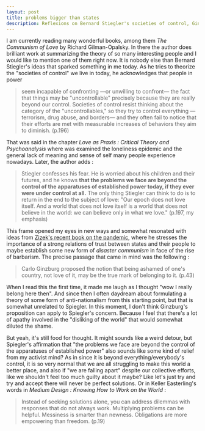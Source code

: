 ```yaml
---
layout: post
title: problems bigger than states
description: Reflexions on Bernard Stiegler's societies of control, Ginzburg's nationalism and Easterling's medium design
---
```


I am currently reading many wonderful books, among them _The Communism of Love_ by Richard Gilman-Opalsky. In there the author does brilliant work at summarizing the theory of so many interesting people and I would like to mention one of them right now. It is nobody else than Bernard Stiegler's ideas that sparked something in me today. As he tries to theorize the "societies of control" we live in today, he acknowledges that people in power 
  
   >  seem incapable of confronting —or unwilling to confront— the fact that things may be "uncontrollable" precisely because they are really beyond our control. Societies of control resist thinking about the category of the "uncontrollables," so they try to control everything —terrorism, drug abuse, and borders— and they often fail to notice that their efforts are met with measurable increases of behaviors they aim to diminish. (p.196)
  
  That was said in the chapter _Love as Praxis : Critical Theory and Psychoanalysis_ where was examined the loneliness epidemic and the general lack of meaning and sense of self many people experience nowadays. Later, the author adds :
  
  > Stiegler confesses his fear. He is worried about his children and their futures, and he knows **that the problems we face are beyond the control of the apparatuses of established power today, if they ever were under control at all.** The only thing Stiegler can think to do is to return in the end to the subject of love: "Our epoch does not love itself. And a world that does not love itself is a world that does not believe in the world: we can believe only in what we love." (p.197, my emphasis)
  
  This frame opened my eyes in new ways and somewhat resonated with ideas from [Zizek's recent book on the pandemic](https://www.ravirer.com/2021/01/31/zizek-pandemic-covid-19/), where he stresses the importance of a strong relations of trust between states and their people to maybe establish some new form of _disaster communism_ in face of the rise of barbarism. The precise passage that came in mind was the following : 
    
  > Carlo Ginzburg proposed the notion that being ashamed of one's country, not love of it, may be the true mark of belonging to it. (p.43)
    
  When I read this the first time, it made me laugh as I thought "wow I really belong here then". And since then I often daydream about formulating a theory of some form of anti-nationalism from this starting point, but that is somewhat unrelated to Spiegler. In this moment, I don't think Ginzburg's proposition can apply to Spiegler's concern. Because I feel that there's a lot of apathy involved in the "disliking of the world" that would somewhat diluted the shame.
  
  But yeah, it's still food for thought. It might sounds like a weird detour, but Spiegler's affirmation that "the problems we face are beyond the control of the apparatuses of established power" also sounds like some kind of relief from my activist mind? As in since it is beyond everything/everybody's control, it is so very normal that we are all struggling to make this world a better place, and also if "we are falling apart" despite our collective efforts, like we shouldn't feel too much guilty about it maybe? Like let's just try and try and accept there will never be perfect solutions. Or in Keller Easterling's words in _Medium Design : Knowing How to Work on the World_ :
    
  >   Instead of seeking solutions alone, you can address dilemmas with responses that do not always work. Multiplying problems can be helpful. Messiness is smarter than newness. Obligations are more empowering than freedom. (p.19)
